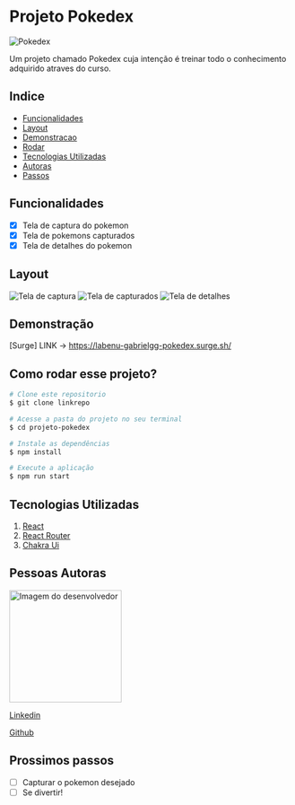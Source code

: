 # Projeto Pokedex

![Pokedex](https://user-images.githubusercontent.com/111094464/235818486-10a29bbd-b97b-4de1-a9c5-ee3428a6656a.png)


Um projeto chamado Pokedex cuja intenção é treinar todo o conhecimento adquirido atraves do curso.

## Indice

- <a href="#-funcionalidades">Funcionalidades</a>
- <a href="#-layout">Layout</a>
- <a href="#-demonstracao">Demonstracao</a>
- <a href="#-rodar">Rodar</a>
- <a href="#-tecnologias">Tecnologias Utilizadas</a>
- <a href="#-autoras">Autoras</a>
- <a href="#-passos">Passos</a>

## Funcionalidades

- [x] Tela de captura do pokemon
- [x] Tela de pokemons capturados
- [x] Tela de detalhes do pokemon

## Layout

![Tela de captura](https://user-images.githubusercontent.com/111094464/235818486-10a29bbd-b97b-4de1-a9c5-ee3428a6656a.png)
![Tela de capturados](https://user-images.githubusercontent.com/111094464/235818551-47417d7f-9fe2-46ac-892f-63979c5d4139.png)
![Tela de detalhes](https://user-images.githubusercontent.com/111094464/235818271-d4df1177-aa55-471b-a1ce-2937693d43de.png)


## Demonstração

[Surge]
LINK -> https://labenu-gabrielgg-pokedex.surge.sh/

## Como rodar esse projeto?

```bash
# Clone este repositorio
$ git clone linkrepo

# Acesse a pasta do projeto no seu terminal
$ cd projeto-pokedex

# Instale as dependências
$ npm install

# Execute a aplicação
$ npm run start
```

## Tecnologias Utilizadas

1. [React](https://pt-br.reactjs.org/)
2. [React Router](https://pokeapi.co/)
3. [Chakra Ui](https://chakra-ui.com/)

## Pessoas Autoras

<img style= "width:200px" src="https://user-images.githubusercontent.com/111094464/235818169-a2c160dd-3fbc-46e2-b9a9-088000e10b2d.png" alt="Imagem do desenvolvedor"></img>

[Linkedin](https://www.linkedin.com/in/gabriel-garuthi/) 

[Github](https://github.com/Gabrielgarg)

## Prossimos passos

- [ ] Capturar o pokemon desejado
- [ ] Se divertir!
